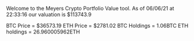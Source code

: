 Welcome to the Meyers Crypto Portfolio Value tool. 
As of 06/06/21 at 22:33:16 our valuation is $113743.9 

BTC Price = $36573.19
 ETH Price = $2781.02
BTC Holdings = 1.06BTC
 ETH holdings = 26.960005962ETH 
